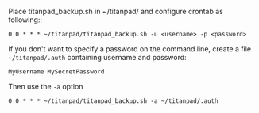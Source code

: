 Place titanpad_backup.sh in ~/titanpad/ and configure crontab as following::
	
	0 0 * * * ~/titanpad/titanpad_backup.sh -u <username> -p <password>

If you don't want to specify a password on the command line, create a file `~/titanpad/.auth` containing username and password:

``
MyUsername
MySecretPassword
``

Then use the `-a` option

	0 0 * * * ~/titanpad/titanpad_backup.sh -a ~/titanpad/.auth
